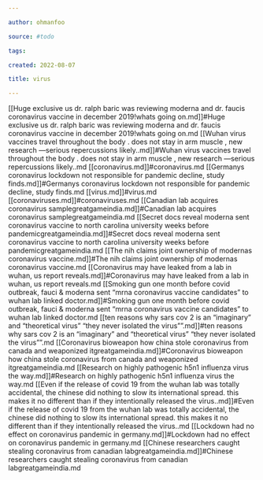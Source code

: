 ```yaml
---

author: ohmanfoo

source: #todo

tags: 

created: 2022-08-07

title: virus

---
```

[[Huge exclusive us dr. ralph baric was reviewing moderna and dr. faucis coronavirus vaccine in december 2019!whats going on.md]]#Huge exclusive us dr. ralph baric was reviewing moderna and dr. faucis coronavirus vaccine in december 2019!whats going on.md
[[Wuhan virus vaccines travel throughout the body . does not stay in arm muscle , new research —serious repercussions likely..md]]#Wuhan virus vaccines travel throughout the body . does not stay in arm muscle , new research —serious repercussions likely..md
[[coronavirus.md]]#coronavirus.md
[[Germanys coronavirus lockdown not responsible for pandemic decline, study finds.md]]#Germanys coronavirus lockdown not responsible for pandemic decline, study finds.md
[[virus.md]]#virus.md
[[coronaviruses.md]]#coronaviruses.md
[[Canadian lab acquires coronavirus samplegreatgameindia.md]]#Canadian lab acquires coronavirus samplegreatgameindia.md
[[Secret docs reveal moderna sent coronavirus vaccine to north carolina university weeks before pandemicgreatgameindia.md]]#Secret docs reveal moderna sent coronavirus vaccine to north carolina university weeks before pandemicgreatgameindia.md
[[The nih claims joint ownership of modernas coronavirus vaccine.md]]#The nih claims joint ownership of modernas coronavirus vaccine.md
[[Coronavirus may have leaked from a lab in wuhan, us report reveals.md]]#Coronavirus may have leaked from a lab in wuhan, us report reveals.md
[[Smoking gun one month before covid outbreak, fauci & moderna sent “mrna coronavirus vaccine candidates” to wuhan lab linked doctor.md]]#Smoking gun one month before covid outbreak, fauci & moderna sent “mrna coronavirus vaccine candidates” to wuhan lab linked doctor.md
[[ten reasons why sars cov 2 is an “imaginary” and “theoretical virus”  “they never isolated the virus””.md]]#ten reasons why sars cov 2 is an “imaginary” and “theoretical virus”  “they never isolated the virus””.md
[[Coronavirus bioweapon how china stole coronavirus from canada and weaponized itgreatgameindia.md]]#Coronavirus bioweapon how china stole coronavirus from canada and weaponized itgreatgameindia.md
[[Research on highly pathogenic h5n1 influenza virus the way.md]]#Research on highly pathogenic h5n1 influenza virus the way.md
[[Even if the release of covid 19 from the wuhan lab was totally accidental, the chinese did nothing to slow its international spread. this makes it no different than if they intentionally released the virus..md]]#Even if the release of covid 19 from the wuhan lab was totally accidental, the chinese did nothing to slow its international spread. this makes it no different than if they intentionally released the virus..md
[[Lockdown had no effect on coronavirus pandemic in germany.md]]#Lockdown had no effect on coronavirus pandemic in germany.md
[[Chinese researchers caught stealing coronavirus from canadian labgreatgameindia.md]]#Chinese researchers caught stealing coronavirus from canadian labgreatgameindia.md